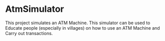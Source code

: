 # AtmSimulator
This project simulates an ATM Machine. This simulator can be used to Educate people (especially in villages) on how to use an ATM Machine and Carry out transactions.
